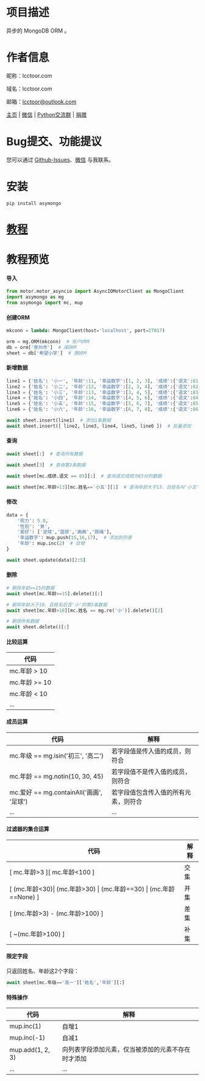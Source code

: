 # 项目描述

异步的 MongoDB ORM 。

# 作者信息

昵称：lcctoor.com

域名：lcctoor.com

邮箱：lcctoor@outlook.com

[主页](https://lcctoor.github.io/arts/) \| [微信](https://lcctoor.github.io/arts/arts/static/static-files/WeChatQRC.jpg) \| [Python交流群](https://lcctoor.github.io/arts/arts/static/static-files/PythonWeChatGroupQRC.jpg) \| [捐赠](https://lcctoor.github.io/arts/arts/static/static-files/DonationQRC-1rmb.jpg)

# Bug提交、功能提议

您可以通过 [Github-Issues](https://github.com/lcctoor/arts/issues)、[微信](https://lcctoor.github.io/arts/arts/static/static-files/WeChatQRC.jpg) 与我联系。

# 安装

```
pip install asymongo
```

# [教程](https://lcctoor.github.io/arts?pk=asymongo)

# 教程预览

#### 导入

```python
from motor.motor_asyncio import AsyncIOMotorClient as MongoClient
import asymongo as mg
from asymongo import mc, mup
```

#### 创建ORM

```python
mkconn = lambda: MongoClient(host='localhost', port=27017)

orm = mg.ORM(mkconn)  # 账户ORM
db = orm['泉州市']  # 库ORM
sheet = db['希望小学']  # 表ORM
```

#### 新增数据

```python
line1 = {'姓名': '小一', '年龄':11, '幸运数字':[1, 2, 3], '成绩':{'语文':81, '数学':82}}
line2 = {'姓名': '小二', '年龄':12, '幸运数字':[2, 3, 4], '成绩':{'语文':82, '数学':83}}
line3 = {'姓名': '小三', '年龄':13, '幸运数字':[3, 4, 5], '成绩':{'语文':83, '数学':84}}
line4 = {'姓名': '小四', '年龄':14, '幸运数字':[4, 5, 6], '成绩':{'语文':84, '数学':85}}
line5 = {'姓名': '小五', '年龄':15, '幸运数字':[5, 6, 7], '成绩':{'语文':85, '数学':86}}
line6 = {'姓名': '小六', '年龄':16, '幸运数字':[6, 7, 8], '成绩':{'语文':86, '数学':87}}

await sheet.insert(line1)  # 添加1条数据
await sheet.insert([ line2, line3, line4, line5, line6 ])  # 批量添加
```

#### 查询

```python
await sheet[:]  # 查询所有数据

await sheet[3]  # 查询第3条数据

await sheet[mc.成绩.语文 == 85][:]  # 查询语文成绩为85分的数据

await sheet[mc.年龄>13][mc.姓名=='小五'][1]  # 查询年龄大于13、且姓名叫'小五'的第1条数据
```

#### 修改

```python
data = {
    '视力': 5.0,
    '性别': '男',
    '爱好': ['足球','篮球','画画','跳绳'],
    '幸运数字': mup.push(15,16,17),  # 添加到列表
    '年龄': mup.inc(2)  # 自增
}

await sheet.update(data)[2:5]
```

#### 删除

```python
# 删除年龄>=15的数据
await sheet[mc.年龄>=15].delete()[:]

# 删除年龄大于10、且姓名包含'小'的第2条数据
await sheet[mc.年龄>10][mc.姓名 == mg.re('小')].delete()[2]

# 删除所有数据
await sheet.delete()[:]
```

#### 比较运算

| **代码** |
| -------------- |
| mc.年龄 > 10   |
| mc.年龄 >= 10  |
| mc.年龄 < 10   |
| ...            |

#### 成员运算

| **代码**                           | **解释**                       |
| ---------------------------------------- | ------------------------------------ |
| mc.年级 == mg.isin('初三', '高二')       | 若字段值是传入值的成员，则符合       |
| mc.年龄 == mg.notin(10, 30, 45)          | 若字段值不是传入值的成员，则符合     |
| mc.爱好 == mg.containAll('画画', '足球') | 若字段值包含传入值的所有元素，则符合 |
| ...                                      | ...                                  |

#### 过滤器的集合运算

| **代码**                                                       | **解释** |
| -------------------------------------------------------------------- | -------------- |
| [ mc.年龄>3 ][ mc.年龄<100 ]                                         | 交集           |
| [ (mc.年龄<30)\| (mc.年龄>30) \| (mc.年龄==30) \| (mc.年龄==None) ] | 并集           |
| [ (mc.年龄>3) - (mc.年龄>100) ]                                      | 差集           |
| [ ~(mc.年龄>100) ]                                                   | 补集           |

#### 限定字段

只返回姓名、年龄这2个字段：

```python
await sheet[mc.年级=='高一']['姓名','年龄'][:]
```

#### 特殊操作

| 代码             | 解释                                               |
| ---------------- | -------------------------------------------------- |
| mup.inc(1)       | 自增1                                              |
| mup.inc(-1)      | 自减1                                              |
| mup.add(1, 2, 3) | 向列表字段添加元素，仅当被添加的元素不存在时才添加 |
| ...              | ...                                                |
